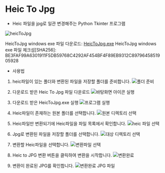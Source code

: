 # Heic To Jpg

- Heic 파일을 jpg로 일관 변경해주는 Python Tkinter 프로그램

![heicToJpg](https://github.com/hwanyeongchoi/heicTojpg_python_tkinter/assets/47169718/1bb7ca4f-75a7-4750-9dd2-7df214a5d66f)

HeicToJpg windows exe 파일 다운로드: [HeicToJpg.exe](https://github.com/hwanyeongchoi/heicTojpg_python_tkinter/blob/main/heicToJpg.exe)
HeicToJpg windows exe 파일 체크섬[SHA256]: BE3FAF99A6301911F5DB59768C4292AF454BF4F89EB9312C8979645851905928

- 사용법

1. heic파일이 있는 폴더와 변환된 파일을 저장할 폴더를 준비합니다.
![폴더 준비](https://github.com/hwanyeongchoi/heicTojpg_python_tkinter/assets/47169718/dc1dcfa0-5781-4d16-a11e-ff5fae265fa3)

3. 다운로드 받은 Heic To Jpg 파일 다운로드
![바탕화면 아이콘 실행](https://github.com/hwanyeongchoi/heicTojpg_python_tkinter/assets/47169718/217f66db-b6a0-469e-93bc-ca76f883f304)

5. 다운로드 받은 HeicToJpg.exe 실행
![프로그램 실행](https://github.com/hwanyeongchoi/heicTojpg_python_tkinter/assets/47169718/15ebe507-dbef-460f-a11a-fcb2814068be)

7. Heic파일이 존재하는 원본 폴더를 선택합니다.
![원본 디렉토리 선택](https://github.com/hwanyeongchoi/heicTojpg_python_tkinter/assets/47169718/d1f55372-7997-4a45-a358-d79c65e980b3)

9. Heic파일만 변환되기에 Heic파일을 파일 목록에서 확인합니다.
![heic 파일 선택](https://github.com/hwanyeongchoi/heicTojpg_python_tkinter/assets/47169718/2d76e2c9-43b4-4b77-b533-53d3d4cbb628)

11. Jpg로 변환된 파일을 저장할 폴더를 선택합니다.
![대상 디렉토리 선택](https://github.com/hwanyeongchoi/heicTojpg_python_tkinter/assets/47169718/6bf1e183-6710-4ab5-a5fb-a6513e9dbd62)

13. 변환할 Heic파일을 선택합니다.
![변환파일 선택](https://github.com/hwanyeongchoi/heicTojpg_python_tkinter/assets/47169718/cf6b7fad-5d5a-441d-9000-8c1a90fa71bd)

15. Heic to JPG 변환 버튼을 클릭하여 변환을 시작합니다.
![변환완료](https://github.com/hwanyeongchoi/heicTojpg_python_tkinter/assets/47169718/05bb0b8a-5717-4332-b0a6-50e7f86a5299)

17. 변환이 완료된 JPG를 확인합니다.
![변환완료 JPG 파일](https://github.com/hwanyeongchoi/heicTojpg_python_tkinter/assets/47169718/0aff86be-ce1e-4754-8c08-62efd0ca8d1c)


